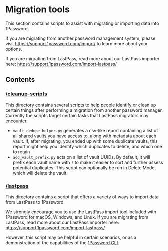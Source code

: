 # Migration tools

This section contains scripts to assist with migrating or importing data into 1Password.

If you are migrating from another password management system, please visit <https://support.1password.com/import/> to learn more about your options.

If you are migrating from LastPass, read more about our LastPass importer here: <https://support.1password.com/import-lastpass/>

## Contents

### [/cleanup-scripts](./cleanup-scripts/)
This directory contains several scripts to help people identify or clean up certain things after performing a migration from another password manager. Currently the scripts target certain tasks that LastPass migrators may encounter. 

* `vault_dedupe_helper.py` generates a csv-like report containing a list of all shared vaults you have access to, along with metadata about each vault. If, after migrating, you ended up with some duplicate vaults, this report might help you identify which duplicates to delete, and which one to retain
* `add_vault_prefix.py` acts on a list of vault UUIDs. By default, it will prefix each vault name with `!` to make it easier to sort and further assess potential duplicates. This script can optionally be run in Delete Mode, which will delete the vault. 

### [/lastpass](./lastpass/)
This directory contains a script that offers a variety of ways to import data from LastPass to 1Password. 

We strongly encourage you to use the LastPass import tool included with 1Password for macOS, Windows, and Linux. If you are migrating from LastPass, read more about our LastPass importer here: <https://support.1password.com/import-lastpass/>

However, this script may be helpful in certain scenarios, or as a demonstration of the capabilities of the [1Password CLI](https://developer.1password.com/docs/cli).
